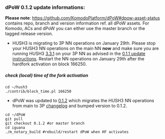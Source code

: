 ### dPoW 0.1.2 update informations:

<b>Please note</b>: https://github.com/KomodoPlatform/dPoW#dpow-asset-status contains repo, branch and version information ref. all dPoW assets. For Komodo, ACs and dPoW you can either use the master branch or the tagged release version.


- HUSH3 is migrating to 3P NN operations on January 29th. Please stop your HUSH3 NN operations on the main NN <b>now</b> and make sure you are running HUSH3 [3.3.1](https://github.com/MyHush/hush3/releases/tag/v3.3.1) on your 3P NN as advised in the [ 0.1.1 update instructions](https://github.com/KomodoPlatform/dPoW/blob/master/doc/update011.md). Restart the NN operations on January 29th after the hardfork activation on block 166250.


##### check (local) time of the fork activation
```shell
cd ~/hush3
./contrib/block_time.pl 166250
```

- dPoW was updated to [0.1.2](https://github.com/KomodoPlatform/dPoW/releases/tag/0.1.2) which migrates the HUSH3 NN operations from main to 3P [changelog](https://github.com/KomodoPlatform/dPoW/blob/master/doc/changelog.md) and bumped version to 0.1.2.

```shell
cd ~/dPoW
git pull
git checkout 0.1.2 #or master branch
cd iguana
./m_notary_build #rebuild/restart dPoW when HF activates
```
